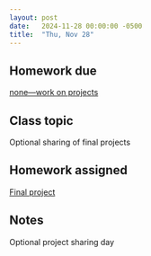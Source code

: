 ```yaml
---
layout: post
date:   2024-11-28 00:00:00 -0500
title:  "Thu, Nov 28"
---
```


## Homework due

[none—work on projects](/compositions/final)

## Class topic

Optional sharing of final projects

## Homework assigned

[Final project](/compositions/final)

## Notes

Optional project sharing day